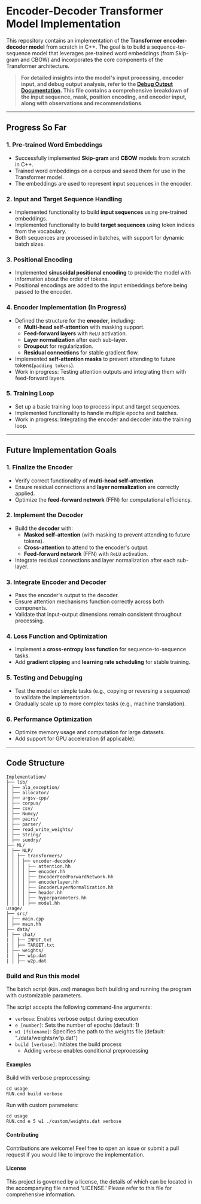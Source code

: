 # Encoder-Decoder Transformer Model Implementation

This repository contains an implementation of the **Transformer encoder-decoder model** from scratch in C++. The goal is to build a sequence-to-sequence model that leverages pre-trained word embeddings (from Skip-gram and CBOW) and incorporates the core components of the Transformer architecture.

> **For detailed insights into the model's input processing, encoder input, and debug output analysis, refer to the [Debug Output Documentation](https://github.com/KHAAdotPK/Transformer-Encoder-Decoder/tree/main/Documents/summary-output-of-progress-so-far.md). This file contains a comprehensive breakdown of the input sequence, mask, position encoding, and encoder input, along with observations and recommendations**.

---

## **Progress So Far**

### **1. Pre-trained Word Embeddings**
- Successfully implemented **Skip-gram** and **CBOW** models from scratch in C++.
- Trained word embeddings on a corpus and saved them for use in the Transformer model.
- The embeddings are used to represent input sequences in the encoder.

### **2. Input and Target Sequence Handling**
- Implemented functionality to build **input sequences** using pre-trained embeddings.
- Implemented functionality to build **target sequences** using token indices from the vocabulary.
- Both sequences are processed in batches, with support for dynamic batch sizes.

### **3. Positional Encoding**
- Implemented **sinusoidal positional encoding** to provide the model with information about the order of tokens.
- Positional encodings are added to the input embeddings before being passed to the encoder.

### **4. Encoder Implementation (In Progress)**
- Defined the structure for the **encoder**, including: 
  - **Multi-head self-attention** with masking support.
  - **Feed-forward layers** with `ReLU` activation.
  - **Layer normalization** after each sub-layer.
  - **Droupout** for regularization.
  - **Residual connections** for stable gradient flow.
- Implemented **self-attention masks** to prevent attending to future tokens(`padding tokens`).
- Work in progress: Testing attention outputs and integrating them with feed-forward layers.
### **5. Training Loop**
- Set up a basic training loop to process input and target sequences.
- Implemented functionality to handle multiple epochs and batches.
- Work in progress: Integrating the encoder and decoder into the training loop.

---

## **Future Implementation Goals**

### **1. Finalize the Encoder**
- Verify correct functionality of **multi-head self-attention**.
- Ensure residual connections and **layer normalization** are correctly applied.
- Optimize the **feed-forward network** (FFN) for computational efficiency.

### **2. Implement the Decoder**
- Build the **decoder** with:
  - **Masked self-attention** (with masking to prevent attending to future tokens).
  - **Cross-attention** to attend to the encoder's output.
  - **Feed-forward network** (FFN) with `ReLU` activation.
- Integrate residual connections and layer normalization after each sub-layer.

### **3. Integrate Encoder and Decoder**
- Pass the encoder's output to the decoder.
- Ensure attention mechanisms function correctly across both components.
- Validate that input-output dimensions remain consistent throughout processing.

### **4. Loss Function and Optimization**
- Implement a **cross-entropy loss function** for sequence-to-sequence tasks.
- Add **gradient clipping** and **learning rate scheduling** for stable training.

### **5. Testing and Debugging**
- Test the model on simple tasks (e.g., copying or reversing a sequence) to validate the implementation.
- Gradually scale up to more complex tasks (e.g., machine translation).

### **6. Performance Optimization**
- Optimize memory usage and computation for large datasets.
- Add support for GPU acceleration (if applicable).

---

## **Code Structure**
```
Implementation/
├── lib/
│ ├── ala_exception/
│ ├── allocator/
│ ├── argsv-cpp/
│ ├── corpus/
│ ├── csv/
│ ├── Numcy/
│ ├── pairs/
│ ├── parser/
│ ├── read_write_weights/
│ ├── String/
│ ├── sundry/
├── ML/
│ ├── NLP/
│ │ ├── transformers/
│ │ │ ├── encoder-decoder/
│ │ │ │ ├── attention.hh
│ │ │ │ ├── encoder.hh
│ │ │ │ ├── EncoderFeedForwardNetwork.hh
│ │ │ │ ├── encoderlayer.hh
│ │ │ │ ├── EncoderLayerNormalization.hh
│ │ │ │ ├── header.hh
│ │ │ │ ├── hyperparameters.hh
│ │ │ │ ├── model.hh
usage/
├── src/
│ ├── main.cpp
│ ├── main.hh
├── data/
│ ├── chat/
| │ ├── INPUT.txt
| │ ├── TARGET.txt
│ ├── weights/
| │ ├── w1p.dat
| │ ├── w2p.dat
```

### Build and Run this model
The batch script (`RUN.cmd`) manages both building and running the program with customizable parameters.

The script accepts the following command-line arguments:

- `verbose`: Enables verbose output during execution
- `e [number]`: Sets the number of epochs (default: 1)
- `w1 [filename]`: Specifies the path to the weights file (default: "./data/weights/w1p.dat")
- `build [verbose]`: Initiates the build process
  - Adding `verbose` enables conditional preprocessing

#### Examples

Build with verbose preprocessing:
```batch
cd usage
RUN.cmd build verbose
```

Run with custom parameters:
```batch
cd usage
RUN.cmd e 5 w1 ./custom/weights.dat verbose
```

#### Contributing
Contributions are welcome! Feel free to open an issue or submit a pull request if you would like to improve the implementation.

#### License
This project is governed by a license, the details of which can be located in the accompanying file named 'LICENSE.' Please refer to this file for comprehensive information.


